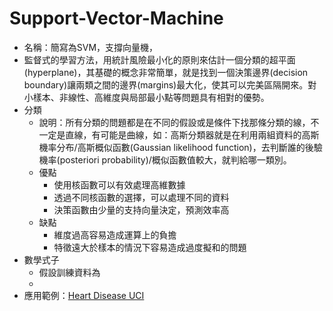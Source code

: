 # Support-Vector-Machine

* 名稱：簡寫為SVM，支撐向量機，
* 監督式的學習方法，用統計風險最小化的原則來估計一個分類的超平面(hyperplane)，其基礎的概念非常簡單，就是找到一個決策邊界(decision boundary)讓兩類之間的邊界(margins)最大化，使其可以完美區隔開來。對小樣本、非線性、高維度與局部最小點等問題具有相對的優勢。
* 分類
  * 說明：所有分類的問題都是在不同的假設或是條件下找那條分類的線，不一定是直線，有可能是曲線，如：高斯分類器就是在利用兩組資料的高斯機率分布/高斯概似函數(Gaussian likelihood function)，去判斷誰的後驗機率(posteriori probability)/概似函數值較大，就判給哪一類別。
  * 優點
    * 使用核函數可以有效處理高維數據
    * 透過不同核函數的選擇，可以處理不同的資料
    * 決策函數由少量的支持向量決定，預測效率高
  * 缺點
    * 維度過高容易造成運算上的負擔
    * 特徵遠大於樣本的情況下容易造成過度擬和的問題
* 數學式子
  * 假設訓練資料為
  * 
* 應用範例：[Heart Disease UCI](https://www.kaggle.com/ronitf/heart-disease-uci)

